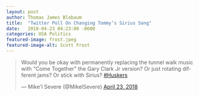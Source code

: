 ```yaml
---
layout: post
author: Thomas James Blobaum 
title:  "Twitter Poll On Changing Tommy’s Sirius Song"
date:   2018-04-23 04:23:00 -0600
categories: USA Politics
featured-image: frost.jpeg
featured-image-alt: Scott Frost
---
```

<blockquote class="twitter-tweet"><p lang="en" dir="ltr">Would you be okay with permanently replacing the tunnel walk music with &quot;Come Together&quot; the Gary Clark Jr version? Or just rotating different jams? Or stick with Sirius? <a href="https://twitter.com/hashtag/Huskers?src=hash&amp;ref_src=twsrc%5Etfw">#Huskers</a></p>&mdash; Mike&#39;l Severe (@MikelSevere) <a href="https://twitter.com/MikelSevere/status/988432008887046146?ref_src=twsrc%5Etfw">April 23, 2018</a></blockquote> <script async src="https://platform.twitter.com/widgets.js" charset="utf-8"></script>